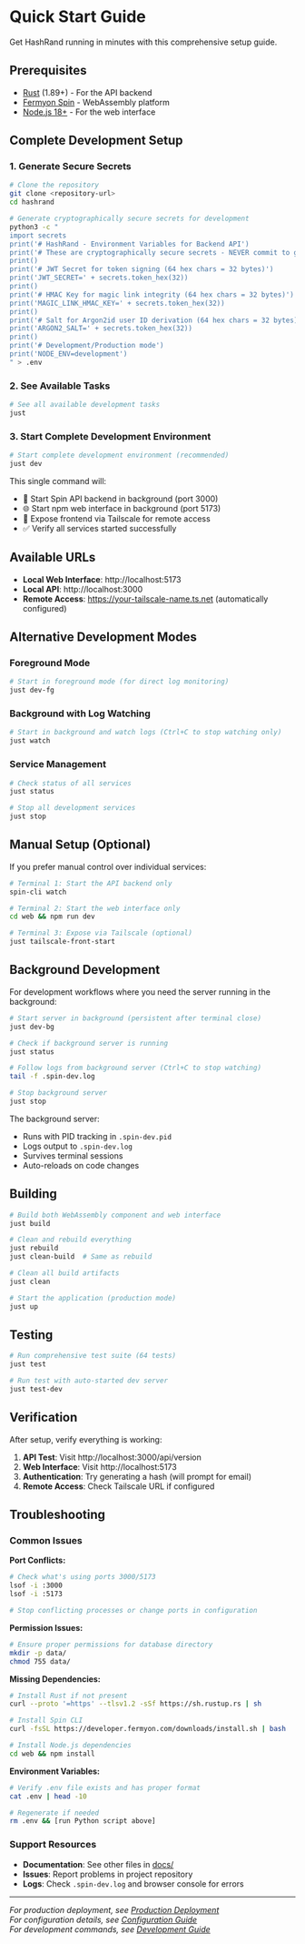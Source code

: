 # Quick Start Guide

Get HashRand running in minutes with this comprehensive setup guide.

## Prerequisites

- [Rust](https://rustup.rs/) (1.89+) - For the API backend
- [Fermyon Spin](https://developer.fermyon.com/spin/v2/install) - WebAssembly platform
- [Node.js 18+](https://nodejs.org/) - For the web interface

## Complete Development Setup

### 1. Generate Secure Secrets

```bash
# Clone the repository
git clone <repository-url>
cd hashrand

# Generate cryptographically secure secrets for development
python3 -c "
import secrets
print('# HashRand - Environment Variables for Backend API')
print('# These are cryptographically secure secrets - NEVER commit to git')
print()
print('# JWT Secret for token signing (64 hex chars = 32 bytes)')
print('JWT_SECRET=' + secrets.token_hex(32))
print()
print('# HMAC Key for magic link integrity (64 hex chars = 32 bytes)')
print('MAGIC_LINK_HMAC_KEY=' + secrets.token_hex(32))
print()
print('# Salt for Argon2id user ID derivation (64 hex chars = 32 bytes)')
print('ARGON2_SALT=' + secrets.token_hex(32))
print()
print('# Development/Production mode')
print('NODE_ENV=development')
" > .env
```

### 2. See Available Tasks

```bash
# See all available development tasks
just
```

### 3. Start Complete Development Environment

```bash
# Start complete development environment (recommended)
just dev
```

This single command will:

- 🚀 Start Spin API backend in background (port 3000)
- 🌐 Start npm web interface in background (port 5173)
- 🔗 Expose frontend via Tailscale for remote access
- ✅ Verify all services started successfully

## Available URLs

- **Local Web Interface**: http://localhost:5173
- **Local API**: http://localhost:3000
- **Remote Access**: https://your-tailscale-name.ts.net (automatically configured)

## Alternative Development Modes

### Foreground Mode

```bash
# Start in foreground mode (for direct log monitoring)
just dev-fg
```

### Background with Log Watching

```bash
# Start in background and watch logs (Ctrl+C to stop watching only)
just watch
```

### Service Management

```bash
# Check status of all services
just status

# Stop all development services
just stop
```

## Manual Setup (Optional)

If you prefer manual control over individual services:

```bash
# Terminal 1: Start the API backend only
spin-cli watch

# Terminal 2: Start the web interface only
cd web && npm run dev

# Terminal 3: Expose via Tailscale (optional)
just tailscale-front-start
```

## Background Development

For development workflows where you need the server running in the background:

```bash
# Start server in background (persistent after terminal close)
just dev-bg

# Check if background server is running
just status

# Follow logs from background server (Ctrl+C to stop watching)
tail -f .spin-dev.log

# Stop background server
just stop
```

The background server:

- Runs with PID tracking in `.spin-dev.pid`
- Logs output to `.spin-dev.log`
- Survives terminal sessions
- Auto-reloads on code changes

## Building

```bash
# Build both WebAssembly component and web interface
just build

# Clean and rebuild everything
just rebuild
just clean-build  # Same as rebuild

# Clean all build artifacts
just clean

# Start the application (production mode)
just up
```

## Testing

```bash
# Run comprehensive test suite (64 tests)
just test

# Run test with auto-started dev server
just test-dev
```

## Verification

After setup, verify everything is working:

1. **API Test**: Visit http://localhost:3000/api/version
2. **Web Interface**: Visit http://localhost:5173
3. **Authentication**: Try generating a hash (will prompt for email)
4. **Remote Access**: Check Tailscale URL if configured

## Troubleshooting

### Common Issues

**Port Conflicts:**

```bash
# Check what's using ports 3000/5173
lsof -i :3000
lsof -i :5173

# Stop conflicting processes or change ports in configuration
```

**Permission Issues:**

```bash
# Ensure proper permissions for database directory
mkdir -p data/
chmod 755 data/
```

**Missing Dependencies:**

```bash
# Install Rust if not present
curl --proto '=https' --tlsv1.2 -sSf https://sh.rustup.rs | sh

# Install Spin CLI
curl -fsSL https://developer.fermyon.com/downloads/install.sh | bash

# Install Node.js dependencies
cd web && npm install
```

**Environment Variables:**

```bash
# Verify .env file exists and has proper format
cat .env | head -10

# Regenerate if needed
rm .env && [run Python script above]
```

### Support Resources

- **Documentation**: See other files in [docs/](../README.md)
- **Issues**: Report problems in project repository
- **Logs**: Check `.spin-dev.log` and browser console for errors

---

_For production deployment, see [Production Deployment](./production.md)_  
_For configuration details, see [Configuration Guide](./configuration.md)_  
_For development commands, see [Development Guide](./development.md)_
